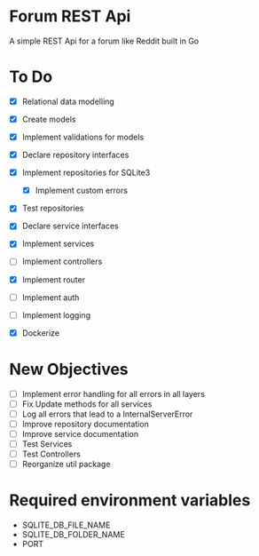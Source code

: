 # Forum REST Api

A simple REST Api for a forum like Reddit built in Go

# To Do

- [x] Relational data modelling

- [x] Create models
- [x] Implement validations for models
- [x] Declare repository interfaces
- [x] Implement repositories for SQLite3
    - [x] Implement custom errors
- [x] Test repositories

- [x] Declare service interfaces
- [x] Implement services

- [ ] Implement controllers

- [x] Implement router
- [ ] Implement auth
- [ ] Implement logging

- [x] Dockerize

# New Objectives

- [ ] Implement error handling for all errors in all layers
- [ ] Fix Update methods for all services
- [ ] Log all errors that lead to a InternalServerError
- [ ] Improve repository documentation
- [ ] Improve service documentation
- [ ] Test Services
- [ ] Test Controllers
- [ ] Reorganize util package

# Required environment variables

* SQLITE_DB_FILE_NAME
* SQLITE_DB_FOLDER_NAME
* PORT
